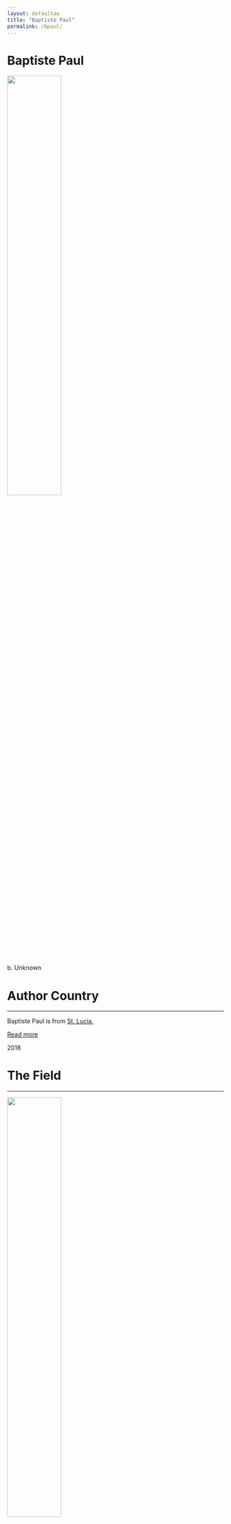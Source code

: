 ```yaml
---
layout: defaultau
title: "Baptiste Paul"
permalink: /bpaul/
---
```

<!-- partial:index.partial.html -->
<div class="content">
    <h1>Baptiste Paul</h1>
    <div class="quote">
        <div><img src="https://northsouth.com/wp-content/uploads/2018/08/Paul_Baptiste_4_sRGB_sz-e1639415960114.jpg" height="50%" width = "50%" class="logo"></div>
    </div>
    <div class="timeline">
        <div style="padding-bottom:100px;"></div>
        <div class="block">
            <div class="date right"><p class="right">b. Unknown</p></div>
            <div class="dot"></div>
            <div class="left first">
            <div class="author_country">
                <h1>Author Country</h1><hr>
          <div class="aclocation">  <p>Baptiste Paul is from <a href="{{ site.baseurl }}/16">St. Lucia.</a></p></div>
                <div class="acreadmore"><a href="#" target="_blank">Read more</a></div>
            </div>
            </div>
        </div>
        <div class="block">
            <div class="date left"><p class="left">2018</p></div>
            <div class="dot"></div>
            <div class="right hide">
                <h1>The Field</h1><hr>
                <p><img src="https://m.media-amazon.com/images/I/81DwCalogTL._SY342_.jpg" height="50%" width = "50%"></p>
                <p>
                Language: English<br/>
                Publisher: NorthSouth Books Inc<br/>
                Pub_location: New York, NY, United States<br/>
                Genre: Fiction (Novel)<br/>
                Length: 32<br/>                   </p>
            </div>
        </div>
 <div class="block">
            <div class="date right"><p class="right">2018</p></div>
            <div class="dot"></div>
            <div class="left">
                <h1>Adventures to School: Real-Life Journeys of Students from Around the World</h1><hr>
                <p><img src="https://m.media-amazon.com/images/I/71P-TrWBdXL._SX445_.jpg" height="50%" width = "50%"></p>
                <p>
		Co-Author: Miranda Paul<br/>                
		Language: English<br/>
                Publisher: little bee books<br/>
                Pub_location: New York, NY, United States<br/>
                Genre: Nonfiction Book<br/>
                Length: 40<br/>                   </p>
            </div>
        </div>
       <div class="block">
            <div class="date left"><p class="left">2019</p></div>
            <div class="dot"></div>
            <div class="right">
                <h1>I Am Farmer: Growing an Environmental Movement in Cameroon</h1><hr>
                <p><img src="https://m.media-amazon.com/images/I/91traE8ZznL._SY342_.jpg" height="50%" width = "50%"></p>
                <p>
                Language: English<br/>
                Publisher: Lerner Publishing Group<br/>
                Pub_location: Minneapolis, MN, United States<br/>
                Genre: Nonfiction Book<br/>
                Length: 32<br/>                   </p>
            </div>
        </div>
       <div class="block">
            <div class="date right"><p class="right">2021</p></div>
            <div class="dot"></div>
            <div class="left">
                <h1>Peace</h1><hr>
                <p><img src="https://m.media-amazon.com/images/I/71mCvDWVbWL._SY522_.jpg" height="50%" width = "50%"></p>
                <p>
		Co-Author: Miranda Paul<br/>                  
		Language: English<br/>
                Publisher: NorthSouth Books<br/>
                Pub_location: New York, NY, United States<br/>
                Genre: Nonfiction Book<br/>
                Length: 40<br/>                   </p>
            </div>
        </div><div class="block">
            <div class="date left"><p class="left">2021</p></div>
            <div class="dot"></div>
            <div class="right">
                <h1>To Carnival! A Celebration in Saint Lucia</h1><hr>
                <p><img src="https://m.media-amazon.com/images/I/91yqcsrv6xL._SY522_.jpg" height="50%" width = "50%"></p>
                <p>
                Language: English<br/>
                Publisher: Barefoot Books<br/>
                Pub_location: Massachusetts, United States<br/>
                Genre: Fiction (Novel)<br/>
                Length: 32<br/>                   </p>
            </div>
        </div>
<div class="block">
            <div class="date right"><p class="right">2022</p></div>
            <div class="dot"></div>
            <div class="left">
                <h1>Climb On!</h1><hr>
                <p><img src="https://m.media-amazon.com/images/I/81KMeuw1BAS._AC_UF1000,1000_QL80_.jpg" height="50%" width = "50%"></p>
                <p>
                Language: English<br/>
                Publisher: NorthSouth Books<br/>
                Pub_location: New York, NY, United States<br/>
                Genre: Fiction (Novel)<br/>
                Length: 32<br/>                   </p>
            </div>
        </div>
  <!-- partial -->
<script src='https://cdnjs.cloudflare.com/ajax/libs/jquery/3.1.1/jquery.min.js'></script><script  src="{{ site.baseurl }}/assets/js/authorscript.js"></script>
